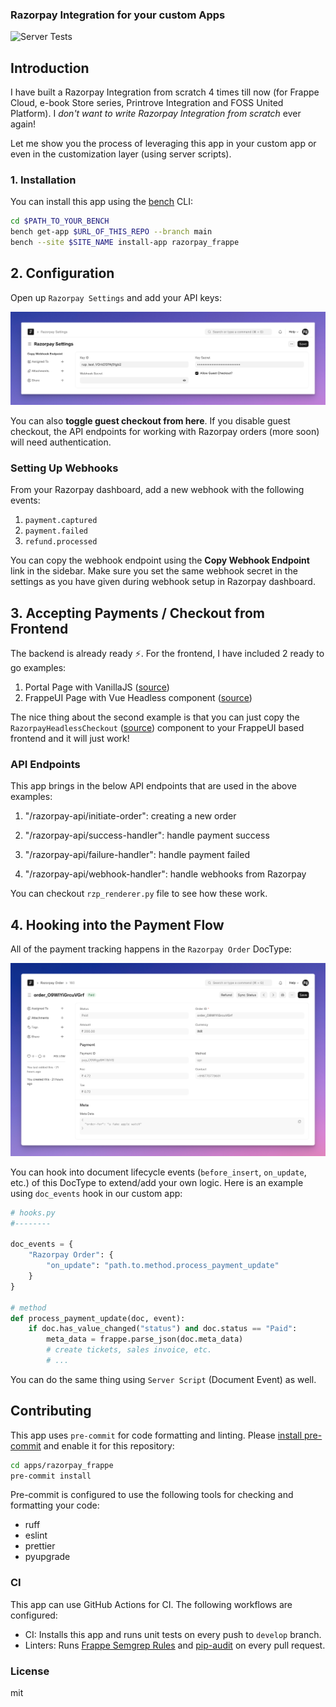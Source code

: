 ### Razorpay Integration for your custom Apps

![Server Tests](https://github.com/BuildWithHussain/razorpay_frappe/actions/workflows/ci.yml/badge.svg)

## Introduction

I have built a Razorpay Integration from scratch 4 times till now (for Frappe Cloud, e-book Store series, Printrove Integration and FOSS United Platform). I *don't want to write Razorpay Integration from scratch* ever again!

Let me show you the process of leveraging this app in your custom app or even in the customization layer (using server scripts).

### 1. Installation

You can install this app using the [bench](https://github.com/frappe/bench) CLI:

```bash
cd $PATH_TO_YOUR_BENCH
bench get-app $URL_OF_THIS_REPO --branch main
bench --site $SITE_NAME install-app razorpay_frappe
```

## 2. Configuration

Open up `Razorpay Settings` and add your API keys:

![Settings Screenshot](.github/images/settings-shot.png)

You can also **toggle guest checkout from here**. If you disable guest checkout, the API endpoints for working with Razorpay orders (more soon) will need authentication.

### Setting Up Webhooks

From your Razorpay dashboard, add a new webhook with the following events:

1. `payment.captured`
1. `payment.failed`
1. `refund.processed`

You can copy the webhook endpoint using the **Copy Webhook Endpoint** link in the sidebar. Make sure you set the same webhook secret in the settings as you have given during webhook setup in Razorpay dashboard.

## 3. Accepting Payments / Checkout from Frontend

The backend is already ready ⚡. For the frontend, I have included 2 ready to go examples:

1. Portal Page with VanillaJS ([source](./examples/checkout.html))
1. FrappeUI Page with Vue Headless component ([source](./examples/FrappeUICheckout.vue))

The nice thing about the second example is that you can just copy the `RazorpayHeadlessCheckout` ([source](./examples/RazorpayHeadlessCheckout.vue)) component to your FrappeUI based frontend and it will just work!

### API Endpoints

This app brings in the below API endpoints that are used in the above examples:

1. "/razorpay-api/initiate-order": creating a new order

2. "/razorpay-api/success-handler": handle payment success

3. "/razorpay-api/failure-handler": handle payment failed

4. "/razorpay-api/webhook-handler": handle webhooks from Razorpay

You can checkout `rzp_renderer.py` file to see how these work.

## 4. Hooking into the Payment Flow

All of the payment tracking happens in the `Razorpay Order` DocType:

![](.github/images/order-form-view-shot.png)

You can hook into document lifecycle events (`before_insert`, `on_update`, etc.) of this DocType to extend/add your own logic. Here is an example using `doc_events` hook in our custom app:

```py
# hooks.py
#--------

doc_events = {
    "Razorpay Order": {
        "on_update": "path.to.method.process_payment_update"
    }
}

# method
def process_payment_update(doc, event):
    if doc.has_value_changed("status") and doc.status == "Paid":
        meta_data = frappe.parse_json(doc.meta_data)
        # create tickets, sales invoice, etc.
        # ...
```

You can do the same thing using `Server Script` (Document Event) as well.

## Contributing

This app uses `pre-commit` for code formatting and linting. Please [install pre-commit](https://pre-commit.com/#installation) and enable it for this repository:

```bash
cd apps/razorpay_frappe
pre-commit install
```

Pre-commit is configured to use the following tools for checking and formatting your code:

- ruff
- eslint
- prettier
- pyupgrade

### CI

This app can use GitHub Actions for CI. The following workflows are configured:

- CI: Installs this app and runs unit tests on every push to `develop` branch.
- Linters: Runs [Frappe Semgrep Rules](https://github.com/frappe/semgrep-rules) and [pip-audit](https://pypi.org/project/pip-audit/) on every pull request.

### License

mit
